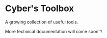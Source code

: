 
# Cyber's Toolbox
A growing collection of useful tools.

More technical documentation will come soon™!